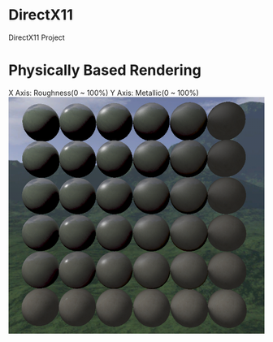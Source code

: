 # DirectX11
DirectX11 Project

# Physically Based Rendering
X Axis: Roughness(0 ~ 100%)
Y Axis: Metallic(0 ~ 100%)
![PBR_Sample](pbr_sample.png)
